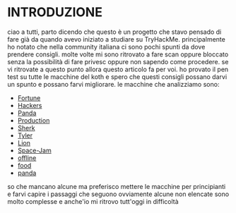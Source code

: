 # INTRODUZIONE

ciao a tutti, parto dicendo che questo è un progetto che stavo pensado di fare già da quando avevo iniziato a studiare su TryHackMe. 
principalmente ho notato che nella community italiana ci sono pochi spunti da dove prendere consigli. molte volte mi sono ritrovato a fare scan oppure bloccato senza la possibilità di fare privesc oppure non sapendo come procedere.
se vi ritrovate a questo punto allora questo articolo fa per voi. ho provato il pen test su tutte le macchine del koth e spero che questi consigli possano darvi un spunto e possano farvi migliorare.
le macchine che analizziamo sono:

- [Fortune](MACCHINE/FORTUNE.md)
- [Hackers](MACCHINE/HACKERS.md)
- [Panda](MACCHINE/PANDA.md)
- [Production](MACCHINE/PRODUCTION.md)
- [Sherk](MACCHINE/SHREK.md)
- [Tyler](MACCHINE/TYLER.md)
- [Lion](MACCHINE/LION.md)
- [Space-Jam](MACCHINE/SPACE-JAM.md)
- [offline](MACCHINE/OFFLINE.md)
- [food](MACCHINE/FOOD.md)
- [panda](MACCHINE/PANDA.md)

so che mancano alcune ma preferisco mettere le macchine per principianti e farvi capire i passaggi che seguono ovviamente alcune non elencate sono molto complesse e anche'io mi ritrovo tutt'oggi in difficoltà



